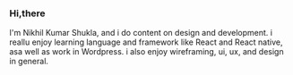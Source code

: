 ### Hi,there
I'm Nikhil Kumar Shukla, and i do content on design and development. i reallu enjoy learning language and framework  like React and React native, asa well as work in Wordpress. i also enjoy wireframing, ui, ux, and design in general.
